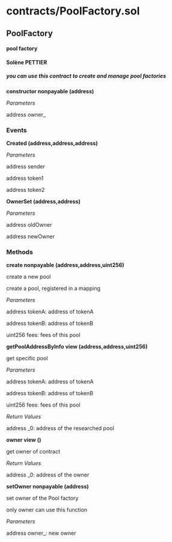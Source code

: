 # contracts/PoolFactory.sol

## PoolFactory

#### pool factory

#### Solène PETTIER

##### you can use this contract to create and manage pool factories

**constructor nonpayable (address)**

_Parameters_

address owner\_

### Events

**Created (address,address,address)**

_Parameters_

address sender

address token1

address token2

**OwnerSet (address,address)**

_Parameters_

address oldOwner

address newOwner

### Methods

**create nonpayable (address,address,uint256)**

create a new pool

create a pool, registered in a mapping

_Parameters_

address tokenA: address of tokenA

address tokenB: address of tokenB

uint256 fees: fees of this pool

**getPoolAddressByInfo view (address,address,uint256)**

get specific pool

_Parameters_

address tokenA: address of tokenA

address tokenB: address of tokenB

uint256 fees: fees of this pool

_Return Values_

address \_0: address of the researched pool

**owner view ()**

get owner of contract

_Return Values_

address \_0: address of the owner

**setOwner nonpayable (address)**

set owner of the Pool factory

only owner can use this function

_Parameters_

address owner\_: new owner
